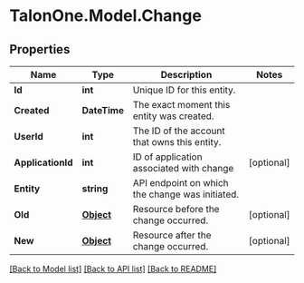 # TalonOne.Model.Change
## Properties

Name | Type | Description | Notes
------------ | ------------- | ------------- | -------------
**Id** | **int** | Unique ID for this entity. | 
**Created** | **DateTime** | The exact moment this entity was created. | 
**UserId** | **int** | The ID of the account that owns this entity. | 
**ApplicationId** | **int** | ID of application associated with change | [optional] 
**Entity** | **string** | API endpoint on which the change was initiated. | 
**Old** | [**Object**](.md) | Resource before the change occurred. | [optional] 
**New** | [**Object**](.md) | Resource after the change occurred. | [optional] 

[[Back to Model list]](../README.md#documentation-for-models) [[Back to API list]](../README.md#documentation-for-api-endpoints) [[Back to README]](../README.md)

